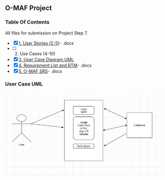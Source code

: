 ## O-MAF Project
### Table Of Contents
All files for submission on Project Step 7.

- [X] [1. User Stories (2-5)](User%20Story.docx)- .docx
- [ ] 2. Use Cases (4-10)
- [X] [3. User Case Diagram UML](#user-case-uml)
- [X] [4. Requirement List and RTM](https://github.com/gowebUSA/MSSA-Project/blob/master/TSQL/Project-Step-7/Requirement%20List%20and%20RTM.docx)- .docx
- [X] [5. O-MAF SRS](https://github.com/gowebUSA/MSSA-Project/blob/master/TSQL/Project-Step-7/O-MAF%20srs.docx)- .docx

### User Case UML
![User Case Diagram UML](Case%20UML.png)
